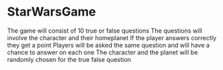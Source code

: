 # StarWarsGame

The game will consist of 10 true or false questions
The questions will involve the character and their homeplanet
If the player answers correctly they get a point
Players will be asked the same question and will have a chance to answer on each one
The character and the planet will be randomly chosen for the true false question
